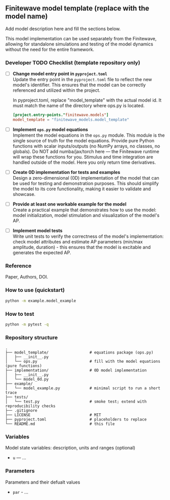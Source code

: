 ## Finitewave model template (replace with the model name)

Add model description here and fill the sections below.

This model implementation can be used separately from the Finitewave, allowing for standalone simulations and testing of the model dynamics without the need for the entire framework.

### Developer TODO Checklist (template repository only)
- [ ] **Change model entry point in `pyproject.toml`**  
  Update the entry point in the `pyproject.toml` file to reflect the new model's identifier. This ensures that the model can be correctly referenced and utilized within the project.
  
  In pyproject.toml, replace "model_template" with the actual model id. It must match the name of the directory where ops.py is located.
  ```toml
  [project.entry-points."finitewave.models"] 
  model_template = "finitewave_models.model_template"
  ```

- [ ] **Implement `ops.py` model equations**  
  Implement the model equations in the `ops.py` module. This module is the single source of truth for the model equations. Provide pure Python functions with scalar inputs/outputs (no NumPy arrays, no classes, no globals). Do NOT add numba/jax/torch here — the Finitewave runtime will wrap these functions for you. Stimulus and time integration are handled outside of the model. Here you only return time derivatives.

- [ ] **Create 0D implementation for tests and examples**  
  Design a zero-dimensional (0D) implementation of the model that can be used for testing and demonstration purposes. This should simplify the model to its core functionality, making it easier to validate and showcase.

- [ ] **Provide at least one workable example for the model**  
  Create a practical example that demonstrates how to use the model: model initialization, model stimulation and visualization of the model's AP.

- [ ] **Implement model tests**  
  Write unit tests to verify the correctness of the model's implementation: check model attributes and estimate AP parameters (min/max amplitude, duration) - this ensures that the model is excitable and generates the expected AP. 

### Reference
Paper, Authors, DOI.

### How to use (quickstart)
```bash
python -m example.model_example
```

### How to test
```bash
python -m pytest -q
```

### Repository structure
```text
.
├── model_template/                  # equations package (ops.py)
│   ├── __init__.py
│   └── ops.py                       # fill with the model equations (pure functions)
├── implementation/                  # 0D model implementation
│   ├── __init__.py
│   └── model_0d.py
├── example/
│   └── model_example.py             # minimal script to run a short trace
├── tests/
│   └── test.py                      # smoke test; extend with reproducibility checks
├── .gitignore
├── LICENSE                          # MIT
├── pyproject.toml                   # placeholders to replace
└── README.md                        # this file
```

### Variables
Model state variables: description, units and ranges (optional)
- `u` — ...

### Parameters
Parameters and their defualt values
- `par` - ...


